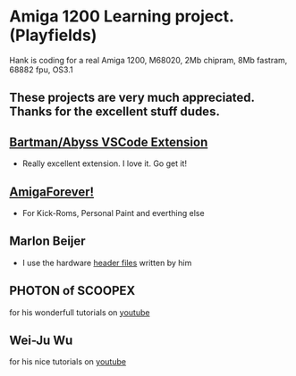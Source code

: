 # Amiga 1200 Learning project. (Playfields)

Hank is coding for a real Amiga 1200, M68020, 2Mb chipram, 8Mb fastram, 68882 fpu, OS3.1

## These projects are very much appreciated. Thanks for the excellent stuff dudes.

## [Bartman/Abyss VSCode Extension](https://github.com/BartmanAbyss/vscode-amiga-debug)
- Really excellent extension. I love it. Go get it!

## [AmigaForever!](https://www.amigaforever.com)
- For Kick-Roms, Personal Paint and everthing else

## Marlon Beijer
- I use the hardware [header files](https://github.com/AmigaPorts/Amiga-Scoopex-C) written by him 

## PHOTON of SCOOPEX 
for his wonderfull tutorials on [youtube](https://www.youtube.com/channel/UC1lfCoAuwbQ22H-KoImEygg)

## Wei-Ju Wu 
for his nice tutorials on [youtube](https://www.youtube.com/channel/UC1lfCoAuwbQ22H-KoImEygg)